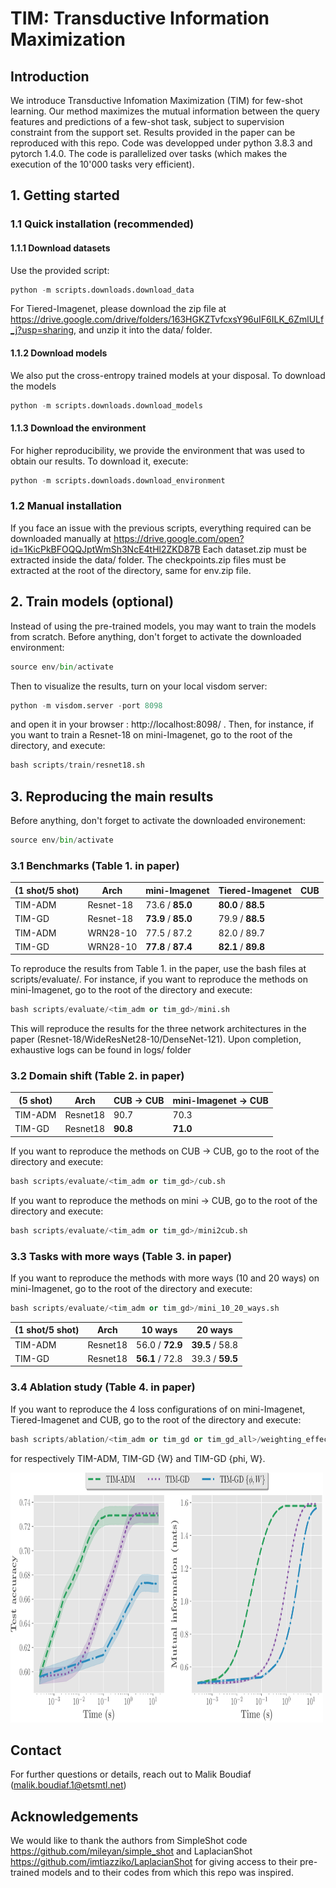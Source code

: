 # TIM: Transductive Information Maximization


##  Introduction
We introduce Transductive Infomation Maximization (TIM) for few-shot learning. Our method maximizes the mutual information between the query features and predictions of a few-shot task, subject
to supervision constraint from the support set. Results provided in the paper can be reproduced with this repo. Code was developped under python 3.8.3 and pytorch 1.4.0. The code is parallelized over tasks (which makes the execution of the 10'000 tasks very efficient).


## 1. Getting started


### 1.1 Quick installation (recommended)

#### 1.1.1 Download datasets
Use the provided script:
```python
python -m scripts.downloads.download_data
```
For Tiered-Imagenet, please download the zip file at https://drive.google.com/drive/folders/163HGKZTvfcxsY96uIF6ILK_6ZmlULf_j?usp=sharing, and unzip it into the data/ folder.

#### 1.1.2 Download models

We also put the cross-entropy trained models at your disposal. To download the models
```python
python -m scripts.downloads.download_models
```
#### 1.1.3 Download the environment

For higher reproducibility, we provide the environment that was used to obtain our results. To download it, execute:
```python
python -m scripts.downloads.download_environment
```

### 1.2 Manual installation

If you face an issue with the previous scripts, everything required can be downloaded manually at https://drive.google.com/open?id=1KicPkBFOQQJptWmSh3NcE4tHl2ZKD87B Each dataset.zip must be extracted inside the data/ folder. The checkpoints.zip files must be extracted at the root of the directory, same for env.zip file.

## 2. Train models (optional)

Instead of using the pre-trained models, you may want to train the models from scratch.
Before anything, don't forget to activate the downloaded environment:
```python
source env/bin/activate
```
Then to visualize the results, turn on your local visdom server:
```python
python -m visdom.server -port 8098
```
and open it in your browser : http://localhost:8098/ . Then, for instance, if you want to train a Resnet-18 on mini-Imagenet, go to the root of the directory, and execute:
```python
bash scripts/train/resnet18.sh
```

## 3. Reproducing the main results

Before anything, don't forget to activate the downloaded environement:
```python
source env/bin/activate
```

### 3.1 Benchmarks (Table 1. in paper)


|(1 shot/5 shot)|     Arch    | mini-Imagenet | Tiered-Imagenet | CUB  |
| 	   ---      |      ---    |      ---      |	   ---          |  --- |
| TIM-ADM       |   Resnet-18 | 73.6 / **85.0**  | **80.0** / **88.5** |
| TIM-GD        |   Resnet-18 |  **73.9** / **85.0**  | 79.9 / **88.5**  |
| TIM-ADM       |   WRN28-10  |  77.5 / 87.2  | 82.0 / 89.7     | |
| TIM-GD        |   WRN28-10  |  **77.8** / **87.4**  | **82.1** / **89.8**   |

To reproduce the results from Table 1. in the paper, use the bash files at scripts/evaluate/. For instance, if you want to reproduce the methods on mini-Imagenet, go to the root of the directory and execute:
```python
bash scripts/evaluate/<tim_adm or tim_gd>/mini.sh
```
This will reproduce the results for the three network architectures in the paper (Resnet-18/WideResNet28-10/DenseNet-121). Upon completion, exhaustive logs can be found in logs/ folder


### 3.2 Domain shift (Table 2. in paper)

|(5 shot)       |     Arch    |        CUB -> CUB     | mini-Imagenet -> CUB |
| 	   ---      |      ---    |        ---            |	       ---           |
| TIM-ADM       |   Resnet18  |         90.7          |        70.3          |
| TIM-GD        |   Resnet18  |       **90.8**        |      **71.0**        |

If you want to reproduce the methods on CUB -> CUB, go to the root of the directory and execute:
```python
bash scripts/evaluate/<tim_adm or tim_gd>/cub.sh
```
If you want to reproduce the methods on mini -> CUB, go to the root of the directory and execute:
```python
bash scripts/evaluate/<tim_adm or tim_gd>/mini2cub.sh
```

### 3.3 Tasks with more ways (Table 3. in paper)

If you want to reproduce the methods with more ways (10 and 20 ways) on mini-Imagenet, go to the root of the directory and execute:

```python
bash scripts/evaluate/<tim_adm or tim_gd>/mini_10_20_ways.sh
```

|(1 shot/5 shot)|    Arch     |       10 ways     |       20 ways        |
| 	   ---      |     ---     |        ---        |	       ---           |
| TIM-ADM       |   Resnet18  |   56.0 / **72.9** |  **39.5** / 58.8     |
| TIM-GD        |   Resnet18  |**56.1** / 72.8    |    39.3 / **59.5** |


### 3.4 Ablation study (Table 4. in paper)

If you want to reproduce the 4 loss configurations of on mini-Imagenet, Tiered-Imagenet and CUB, go to the root of the directory and execute:
```python
bash scripts/ablation/<tim_adm or tim_gd or tim_gd_all>/weighting_effect.sh
```
for respectively TIM-ADM, TIM-GD {W} and TIM-GD {phi, W}.



<img src="plots/mini.png" width="500" height="400"/>

## Contact

For further questions or details, reach out to Malik Boudiaf (malik.boudiaf.1@etsmtl.net)

## Acknowledgements

We would like to thank the authors from SimpleShot code https://github.com/mileyan/simple_shot and LaplacianShot https://github.com/imtiazziko/LaplacianShot for giving access to their pre-trained models and to their codes from which this repo was inspired.
